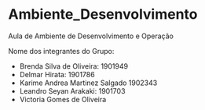 # Ambiente_Desenvolvimento
Aula de Ambiente de Desenvolvimento e Operação

Nome dos integrantes do Grupo:

- Brenda Silva de Oliveira: 1901949
- Delmar Hirata: 1901786
- Karime Andrea Martinez Salgado 1902343
- Leandro Seyan Arakaki: 1901703
- Victoria Gomes de Oliveira
